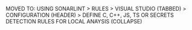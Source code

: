 MOVED TO: USING SONARLINT > RULES > VISUAL STUDIO (TABBED) > CONFIGURATION (HEADER) > DEFINE C, C++, JS, TS OR SECRETS DETECTION RULES FOR LOCAL ANAYSIS (COLLAPSE)